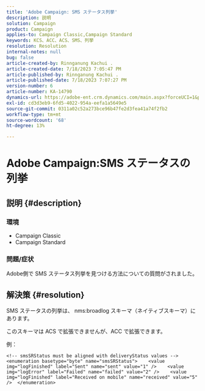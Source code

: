 ```yaml
---
title: 'Adobe Campaign: SMS ステータス列挙'
description: 説明
solution: Campaign
product: Campaign
applies-to: Campaign Classic,Campaign Standard
keywords: KCS、ACC、ACS、SMS、列挙
resolution: Resolution
internal-notes: null
bug: false
article-created-by: Rinnganung Kachui .
article-created-date: 7/18/2023 7:05:47 PM
article-published-by: Rinnganung Kachui .
article-published-date: 7/18/2023 7:07:27 PM
version-number: 6
article-number: KA-14790
dynamics-url: https://adobe-ent.crm.dynamics.com/main.aspx?forceUCI=1&pagetype=entityrecord&etn=knowledgearticle&id=467a0e16-9e25-ee11-9cbd-6045bd006b4b
exl-id: cd3d3eb9-6fd5-4022-954a-eefa1a5649e5
source-git-commit: 0311a02c52a273bce96b47fe2d3fea41a74f2fb2
workflow-type: tm+mt
source-wordcount: '68'
ht-degree: 13%

---
```


# Adobe Campaign:SMS ステータスの列挙

## 説明 {#description}




### 環境



- Campaign Classic
- Campaign Standard




### 問題/症状



Adobe側で SMS ステータス列挙を見つける方法についての質問がされました。


## 解決策 {#resolution}


SMS ステータスの列挙は、 nms:broadlog スキーマ（ネイティブスキーマ）にあります。

このスキーマは ACS で拡張できませんが、ACC で拡張できます。

例：


```
<!-- smsSRStatus must be aligned with deliveryStatus values -->  <enumeration basetype="byte" name="smsSRStatus">    <value img="logFinished" label="Sent" name="sent" value="1" />    <value img="logError" label="Failed" name="failed" value="2" />    <value img="logFinished" label="Received on mobile" name="received" value="5" />  </enumeration>
```
